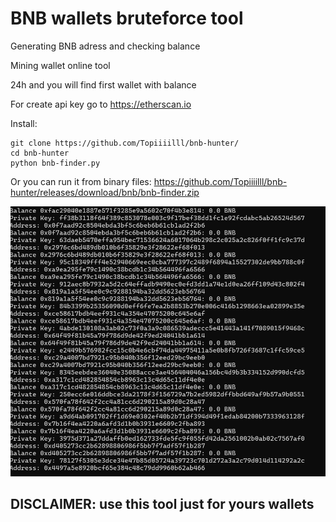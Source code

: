 # BNB wallets bruteforce tool
Generating BNB adress and checking balance

Mining wallet online tool

24h and you will find first wallet with balance 

For create api key go to https://etherscan.io

Install: 
```
git clone https://github.com/Topiiiilll/bnb-hunter/
cd bnb-hunter
python bnb-finder.py
```
Or you can run it from binary files: https://github.com/Topiiiilll/bnb-hunter/releases/download/bnb/bnb-finder.zip

![demo](./demo.png)

## DISCLAIMER: use this tool just for yours wallets
